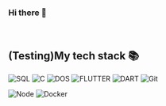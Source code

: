### Hi there 👋

<!--
**mike-bskim/mike-bskim** is a ✨ _special_ ✨ repository because its `README.md` (this file) appears on your GitHub profile.

Here are some ideas to get you started:

- 🔭 I’m currently working on ...
- 🌱 I’m currently learning ...
- 👯 I’m looking to collaborate on ...
- 🤔 I’m looking for help with ...
- 💬 Ask me about ...
- 📫 How to reach me: ...
- 😄 Pronouns: ...
- ⚡ Fun fact: ...
-->

<br />
<h2> (Testing)My tech stack 📚 </h2>

![SQL](https://img.shields.io/badge/-SQL-F05032?style=for-the-badge&logo=SQL&logoColor=#A8B9CC)
![C](https://img.shields.io/badge/-C-007ACC?style=for-the-badge&logo=C)
![DOS](https://img.shields.io/badge/-DOS-%23F7DF1C?style=for-the-badge&logo=dos&logoColor=000000&labelColor=%23F7DF1C&color=%23FFCE5A)
![FLUTTER](https://img.shields.io/badge/-TypeScript-007ACC?style=for-the-badge&logo=typescript&logoColor=white)
![DART](https://img.shields.io/badge/-React-222222?style=for-the-badge&logo=react)
![Git](https://img.shields.io/badge/-Git-F05032?style=for-the-badge&logo=git&logoColor=ffffff)

![Node](https://img.shields.io/badge/-Nodejs-43853d?style=for-the-badge&logo=Node.js&logoColor=white)
![Docker](https://img.shields.io/badge/-Docker-46a2f1?style=for-the-badge&logo=docker&logoColor=ffffff)

<br/>
